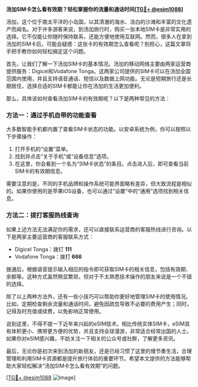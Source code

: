 **汤加SIM卡怎么看有效期？轻松掌握你的流量和通话时间[[TG💪+ @esim1088](https://t.me/s/esim1088)]**

汤加，这个位于南太平洋的小岛国，以其清澈的海水、洁白的沙滩和丰富的文化遗产而闻名。对于许多游客来说，到汤加旅行时，购买一张本地SIM卡是非常实用的选择。它不仅能让你随时保持联系，还能方便地使用互联网。然而，很多人在拿到汤加的SIM卡后，可能会疑惑：这张卡的有效期怎么查看呢？别担心，这篇文章将手把手教你如何轻松搞定这个问题。

首先，让我们了解一下汤加SIM卡的基本情况。汤加的移动网络主要由两家运营商提供服务：Digicel和Vodafone Tonga。这两家公司提供的SIM卡可以在汤加全国范围内使用，并且支持语音通话、短信以及数据上网功能。无论是短期旅行还是长期居住，选择合适的SIM卡都能让你在汤加的生活更加便利。

那么，具体该如何查看汤加SIM卡的有效期呢？以下是两种常见的方法：

### 方法一：通过手机自带的功能查看

大多数智能手机都内置了查看SIM卡状态的功能。以安卓系统为例，你可以按照以下步骤操作：

1. 打开手机的“设置”菜单。
2. 找到并点击“关于手机”或“设备信息”选项。
3. 在这里，你会看到一个名为“SIM卡状态”的条目。点击进入后，即可查看当前SIM卡的有效期信息。

需要注意的是，不同的手机品牌和操作系统可能界面略有差异，但大致流程是相似的。如果你使用的是苹果iOS设备，也可以通过“设置”中的“通用”选项找到相关信息。

### 方法二：拨打客服热线查询

如果上述方法无法满足你的需求，还可以直接联系运营商的客服热线进行咨询。以下是两家主要运营商的客服联系方式：

- Digicel Tonga：拨打 **111**
- Vodafone Tonga：拨打 **666**

拨通后，根据语音提示输入相应的指令即可获取SIM卡的相关信息，包括有效期、余额等。这种方式虽然稍显繁琐，但对于不太熟悉技术操作的朋友来说是一个不错的选择。

除了以上两种方法外，还有一些小技巧可以帮助你更好地管理SIM卡的使用情况。比如，定期检查剩余流量和通话时间，避免因疏忽导致不必要的费用产生；同时，记得及时充值或续费，以免影响正常使用。

说到这里，不得不提一下近年来兴起的eSIM技术。相比传统实体SIM卡，eSIM具有体积更小、携带更方便的优势，并且支持全球漫游，非常适合经常出国的人士。如果你对eSIM感兴趣，不妨关注一下相关的公众号或社群，了解更多资讯。

最后，无论你是初次来到汤加的新朋友，还是已经习惯了这里的慢节奏生活，合理管理和利用SIM卡资源都是提升旅行体验的重要环节。希望本文提供的方法能够帮助大家轻松解决“汤加SIM卡怎么看有效期”的问题。

[[TG💪+ @esim1088](https://t.me/s/esim1088) ![Image](https://i.postimg.cc/4NQfJmqS/Snipaste-2025-05-13-00-14-12.png)]